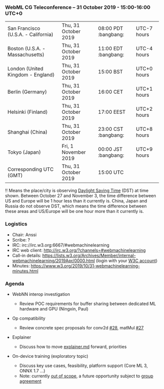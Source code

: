 ### WebML CG Teleconference – 31 October 2019 - 15:00-16:00 UTC+0

<table>
<tr><td> San Francisco (U.S.A. - California) <td> Thu, 31 October 2019 <td> 08:00 PDT :bangbang: <td> UTC-7 hours 
<tr><td> Boston (U.S.A. - Massachusetts) <td> Thu, 31 October 2019 <td> 11:00 EDT :bangbang: <td> UTC-4 hours
<tr><td> London (United Kingdom - England) <td> Thu, 31 October 2019 <td> 15:00 BST <td> UTC+0 hours
<tr><td> Berlin (Germany) <td> Thu, 31 October 2019 <td> 16:00 CET <td> UTC+1 hours
<tr><td> Helsinki (Finland) <td> Thu, 31 October 2019 <td> 17:00 EEST <td> UTC+2 hours
<tr><td> Shanghai (China) <td> Thu, 31 October 2019 <td> 23:00 CST :bangbang: <td> UTC+8 hours
<tr><td> Tokyo (Japan) <td> Fri, 1 November 2019 <td> 00:00 JST :bangbang: <td> UTC+9 hours
<tr><td> Corresponding UTC (GMT) <td> Thu, 31 October 2019 <td colspan=2> 15:00 UTC
</table>

:bangbang: Means the place/city is observing [Daylight Saving Time](https://www.timeanddate.com/time/dst/events.html) (DST) at time shown. Between October 27 and November 3, the time difference between US and Europe will be 1 hour less than it currently is. China, Japan and Russia do not observe DST, which means the time difference between these areas and US/Europe will be one hour more than it currently is.

### Logistics

* Chair: Anssi
* Scribe: ?
* IRC: irc://irc.w3.org:6667/#webmachinelearning
* IRC web client: http://irc.w3.org/?channels=#webmachinelearning
* Call-in details: https://lists.w3.org/Archives/Member/internal-webmachinelearning/2019Apr/0000.html (login with your [W3C account](https://www.w3.org/Help/Account/))
* Minutes: https://www.w3.org/2019/10/31-webmachinelearning-minutes.html

### Agenda

* WebNN interop investigation
  * Review POC requirements for buffer sharing between dedicated ML hardware and GPU (Ningxin, Paul)

* Op compatibility
  * Review concrete spec proposals for conv2d [#28](https://github.com/webmachinelearning/webnn/issues/28), matMul [#27](https://github.com/webmachinelearning/webnn/issues/27)

* Explainer
  * Discuss how to move [explainer.md](https://github.com/webmachinelearning/webnn/blob/master/explainer.md) forward, priorities

* On-device training (exploratory topic)
  * Discuss key use cases, feasibility, platform support (Core ML 3, ONNX 1.7 ...)
  * Note: currently [out of scope](https://webmachinelearning.github.io/charter/#out-of-scope), a future opportunity subject to [group agreement](https://webmachinelearning.github.io/charter/#charter-change)
